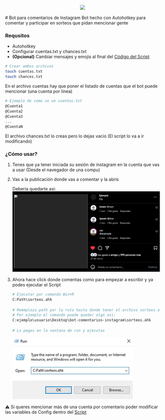 <p align="center"><img src="https://i.imgur.com/tjPOPhB.png" width="300" /></p>
# Bot para comentarios de Instagram
Bot hecho con Autohotkey para comentar y participar en sorteos que pidan mencionar gente

### Requsitos
- Autohotkey
- Configurar cuentas.txt y chances.txt
- **(Opcional)** Cambiar mensajes y emojis al final del [Código del Script](./sorteos.ahk) 

```bash
# Crear ambos archivos
touch cuentas.txt
touch chances.txt
```

En el archivo cuentas hay que poner el listado de cuentas que el bot puede mencionar (una cuenta por línea)
```bash
# Ejemplo de como se ve cuentas.txt
@Cuenta1
@Cuenta2
@Cuenta3
...
@CuentaN
```
El archivo chances.txt lo creas pero lo dejas vacío (El script lo va a ir modificando)

### ¿Cómo usar?
1) Tenes que ya tener iniciada su sesión de instagram en la cuenta que vas a usar (Desde el navegador de una compu)
2) Vas a la publicación donde vas a comentar y la abris

    Deberia quedarte asi:
    ![Publicación de ejemplo](./assets/example.jpg)
3) Ahora hace click donde comentas como para empezar a escribir y ya podes ejecutar el Script
    ```bash
    # Ejecutar por comando Win+R 
    C:Path\sorteos.ahk

    # Reemplaza path por la ruta hasta donde tener el archivo sorteos.ahk
    # Por ejemplo el comando puede quedar algo asi:
    C:ejemplo\usuario\Desktop\bot-comentarios-instagram\sorteos.ahk

    # Lo pegas en la ventana de run y ejecutas
    ```
    ![Windows Run](./assets/run.jpg)

⚠ Si queres mencionar más de una cuenta por comentario poder modificar las variables de Config dentro del [Script](./sorteos.ahk) 

